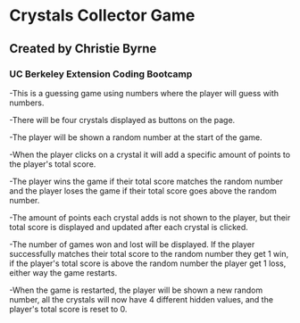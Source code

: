 # Crystals Collector Game


## Created by Christie Byrne
### UC Berkeley Extension Coding Bootcamp
-This is a guessing game using numbers where the player will guess with numbers.

-There will be four crystals displayed as buttons on the page.

-The player will be shown a random number at the start of the game.

-When the player clicks on a crystal it will add a specific amount of points to the player's total score.

-The player wins the game if their total score matches the random number and the player loses the game if their total score goes above the random number.

-The amount of points each crystal adds is not shown to the player, but their total score is displayed and updated after each crystal is clicked.

-The number of games won and lost will be displayed.
If the player successfully matches their total score to the random number they get 1 win, if the player's total score is above the random number the player get 1 loss, either way the game restarts.

-When the game is restarted, the player will be shown a new random number, all the crystals will now have 4 different hidden values, and the player's total score is reset to 0.
